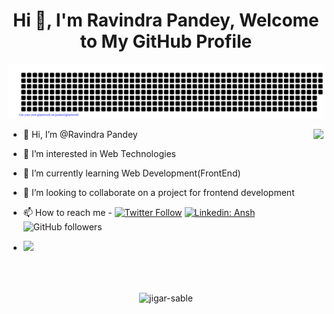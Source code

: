 
<!-- ![welcome](https://user-images.githubusercontent.com/98400348/212469651-c96d87da-cc73-4349-b551-5d838ea25b58.gif) -->
<h1 align="center">Hi 👋, I'm Ravindra Pandey, Welcome to My GitHub Profile</h1>


![gitartwork](gitartwork.svg)

<img align="right" src="https://user-images.githubusercontent.com/98400348/212469651-c96d87da-cc73-4349-b551-5d838ea25b58.gif"/>

-  👋 Hi, I’m @Ravindra Pandey

- 👀 I’m interested in Web Technologies

- 🌱 I’m currently learning Web Development(FrontEnd)

- 💞️ I’m looking to collaborate on a project for frontend development 

- 📫 How to reach me - [![Twitter Follow](https://img.shields.io/badge/follow-%40RavindraP04-1DA1F2?logo=twitter&style=social)](https://twitter.com/RavindraP04)
[![Linkedin: Ansh](https://img.shields.io/badge/-Ravindra-blue?style=flat-square&logo=Linkedin&logoColor=white&link=https://www.linkedin.com/in/ravindrap04/)](https://www.linkedin.com/in/ravindrap04/)
![GitHub followers](https://img.shields.io/github/followers/ravindrap04?label=Follow&style=social)
<!-- <a href="https://www.linkedin.com/in/ravindrap04/" target="blank"><img align="top" align="center" src="https://user-images.githubusercontent.com/98400348/229513049-8afe732f-3d27-41d1-9cf3-597c829027d5.png" alt="" height="25px" width="25px" /></a>  <a href="https://twitter.com/ravindraP04" rel="some text">‎ ‎ ‎ <img src="https://user-images.githubusercontent.com/98400348/229512241-b4e5139d-766d-4eb3-a5ca-9e6788cf8fd2.png"  height="25px" width="25px" /> -->
    
- ![](https://komarev.com/ghpvc/?username=ravindrap04&style=flat-square)

</br>
</br>

<!-- <table align="center">
  <tr>
  <td><img src="https://github-readme-stats.vercel.app/api?username=RavindraP04&show_icons=true&theme=dark&locale=en" alt="jigar-sable" /></td>
            <td><img src="https://github-readme-stats.vercel.app/api/top-langs?username=RavindraP04&show_icons=true&theme=dark&locale=en&layout=compact" alt="jigar-sable" /></td>
  </tr>
</table> -->

<div align="center">
        <p><img align="center" src="https://github-readme-streak-stats.herokuapp.com/?user=RavindraP04&theme=dark" alt="jigar-sable" /></p> </div>
<br>

<!---
RavindraP04/RavindraP04 is a ✨ special ✨ repository because its `README.md` (this file) appears on your GitHub profile.
You can click the Preview link to take a look at your changes.
--->
